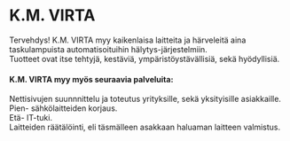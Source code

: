 # K.M. VIRTA
Tervehdys! K.M. VIRTA myy kaikenlaisa laitteita ja härveleitä aina taskulampuista automatisoituihin hälytys-järjestelmiin. <br>
Tuotteet ovat itse tehtyjä, kestäviä, ympäristöystävällisiä, sekä hyödyllisiä.

<h4> K.M. VIRTA myy myös seuraavia palveluita: </h4>
Nettisivujen suunnnittelu ja toteutus yrityksille, sekä yksityisille asiakkaille. <br>
Pien- sähkölaitteiden korjaus. <br>
Etä- IT-tuki. <br>
Laitteiden räätälöinti, eli täsmälleen asakkaan haluaman laitteen valmistus.





